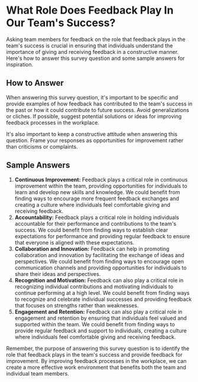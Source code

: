 What Role Does Feedback Play In Our Team's Success?
==========================================================================

Asking team members for feedback on the role that feedback plays in the team's success is crucial in ensuring that individuals understand the importance of giving and receiving feedback in a constructive manner. Here's how to answer this survey question and some sample answers for inspiration.

How to Answer
-------------

When answering this survey question, it's important to be specific and provide examples of how feedback has contributed to the team's success in the past or how it could contribute to future success. Avoid generalizations or cliches. If possible, suggest potential solutions or ideas for improving feedback processes in the workplace.

It's also important to keep a constructive attitude when answering this question. Frame your responses as opportunities for improvement rather than criticisms or complaints.

Sample Answers
--------------

1. **Continuous Improvement:** Feedback plays a critical role in continuous improvement within the team, providing opportunities for individuals to learn and develop new skills and knowledge. We could benefit from finding ways to encourage more frequent feedback exchanges and creating a culture where individuals feel comfortable giving and receiving feedback.
2. **Accountability:** Feedback plays a critical role in holding individuals accountable for their performance and contributions to the team's success. We could benefit from finding ways to establish clear expectations for performance and providing regular feedback to ensure that everyone is aligned with these expectations.
3. **Collaboration and Innovation:** Feedback can help in promoting collaboration and innovation by facilitating the exchange of ideas and perspectives. We could benefit from finding ways to encourage open communication channels and providing opportunities for individuals to share their ideas and perspectives.
4. **Recognition and Motivation:** Feedback can also play a critical role in recognizing individual contributions and motivating individuals to continue performing at a high level. We could benefit from finding ways to recognize and celebrate individual successes and providing feedback that focuses on strengths rather than weaknesses.
5. **Engagement and Retention:** Feedback can also play a critical role in engagement and retention by ensuring that individuals feel valued and supported within the team. We could benefit from finding ways to provide regular feedback and support to individuals, creating a culture where individuals feel comfortable giving and receiving feedback.

Remember, the purpose of answering this survey question is to identify the role that feedback plays in the team's success and provide feedback for improvement. By improving feedback processes in the workplace, we can create a more effective work environment that benefits both the team and individual team members.
